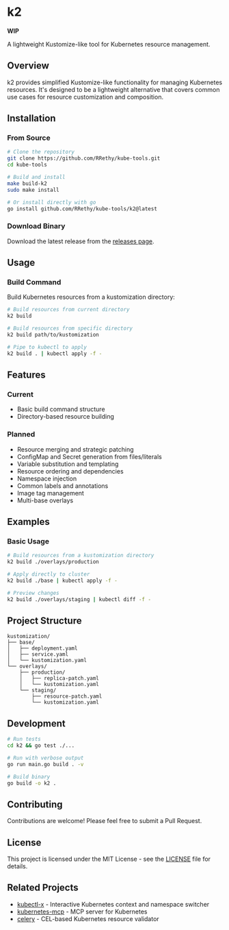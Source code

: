 # k2

**WIP**

A lightweight Kustomize-like tool for Kubernetes resource management.

## Overview

k2 provides simplified Kustomize-like functionality for managing Kubernetes resources. It's designed to be a lightweight alternative that covers common use cases for resource customization and composition.

## Installation

### From Source

```bash
# Clone the repository
git clone https://github.com/RRethy/kube-tools.git
cd kube-tools

# Build and install
make build-k2
sudo make install

# Or install directly with go
go install github.com/RRethy/kube-tools/k2@latest
```

### Download Binary

Download the latest release from the [releases page](https://github.com/RRethy/kube-tools/releases).

## Usage

### Build Command

Build Kubernetes resources from a kustomization directory:

```bash
# Build resources from current directory
k2 build

# Build resources from specific directory
k2 build path/to/kustomization

# Pipe to kubectl to apply
k2 build . | kubectl apply -f -
```

## Features

### Current
- Basic build command structure
- Directory-based resource building

### Planned
- Resource merging and strategic patching
- ConfigMap and Secret generation from files/literals
- Variable substitution and templating
- Resource ordering and dependencies
- Namespace injection
- Common labels and annotations
- Image tag management
- Multi-base overlays

## Examples

### Basic Usage

```bash
# Build resources from a kustomization directory
k2 build ./overlays/production

# Apply directly to cluster
k2 build ./base | kubectl apply -f -

# Preview changes
k2 build ./overlays/staging | kubectl diff -f -
```

## Project Structure

```
kustomization/
├── base/
│   ├── deployment.yaml
│   ├── service.yaml
│   └── kustomization.yaml
└── overlays/
    ├── production/
    │   ├── replica-patch.yaml
    │   └── kustomization.yaml
    └── staging/
        ├── resource-patch.yaml
        └── kustomization.yaml
```

## Development

```bash
# Run tests
cd k2 && go test ./...

# Run with verbose output
go run main.go build . -v

# Build binary
go build -o k2 .
```

## Contributing

Contributions are welcome! Please feel free to submit a Pull Request.

## License

This project is licensed under the MIT License - see the [LICENSE](../LICENSE) file for details.

## Related Projects

- [kubectl-x](../kubectl-x/) - Interactive Kubernetes context and namespace switcher
- [kubernetes-mcp](../kubernetes-mcp/) - MCP server for Kubernetes
- [celery](../celery/) - CEL-based Kubernetes resource validator
